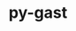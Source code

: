 ---
title: "py-gast"
layout: cache
categories: [package, develop-2024-05-12]
meta: {"versions": ["0.5.4"], "compilers": ["apple-clang@=15.0.0", "gcc@=11.1.0", "gcc@=11.4.0", "gcc@=12.3.0", "gcc@=9.4.0", "oneapi@=2024.0.0"], "oss": ["ubuntu20.04", "ubuntu22.04", "ventura"], "platforms": ["darwin", "linux"], "targets": ["aarch64", "neoverse_v1", "neoverse_v2", "ppc64le", "x86_64_v3"], "stacks": ["data-vis-sdk", "e4s", "e4s-neoverse-v2", "e4s-neoverse_v1", "e4s-oneapi", "e4s-power", "ml-darwin-aarch64-mps", "ml-linux-x86_64-cpu", "ml-linux-x86_64-cuda", "root", "tutorial"], "num_specs": 16, "num_specs_by_stack": {"ml-darwin-aarch64-mps": 2, "root": 16, "e4s-power": 1, "data-vis-sdk": 1, "e4s-neoverse_v1": 2, "e4s-neoverse-v2": 2, "e4s": 3, "ml-linux-x86_64-cpu": 3, "ml-linux-x86_64-cuda": 3, "tutorial": 1, "e4s-oneapi": 1}}
spec_details: [{"hash": "oa6d4lwe7gskoelzkzbiz26zsvud2uav", "compiler": "apple-clang@=15.0.0", "versions": ["0.5.4"], "os": "ventura", "platform": "darwin", "target": "aarch64", "variants": ["build_system=python_pip"], "stacks": ["ml-darwin-aarch64-mps", "root"], "size": "-", "tarball": "https://binaries.spack.io/releases/develop-2024-05-12/build_cache/darwin-ventura-aarch64/apple-clang-15.0.0/py-gast-0.5.4/darwin-ventura-aarch64-apple-clang-15.0.0-py-gast-0.5.4-oa6d4lwe7gskoelzkzbiz26zsvud2uav.spack"}, {"hash": "r2culkdmfe77pd7eimm2jdwivytxnfpj", "compiler": "apple-clang@=15.0.0", "versions": ["0.5.4"], "os": "ventura", "platform": "darwin", "target": "aarch64", "variants": ["build_system=python_pip"], "stacks": ["ml-darwin-aarch64-mps", "root"], "size": "-", "tarball": "https://binaries.spack.io/releases/develop-2024-05-12/build_cache/darwin-ventura-aarch64/apple-clang-15.0.0/py-gast-0.5.4/darwin-ventura-aarch64-apple-clang-15.0.0-py-gast-0.5.4-r2culkdmfe77pd7eimm2jdwivytxnfpj.spack"}, {"hash": "tjsywfc2u5kc4yheiaamdnucolqqfsxj", "compiler": "gcc@=9.4.0", "versions": ["0.5.4"], "os": "ubuntu20.04", "platform": "linux", "target": "ppc64le", "variants": ["build_system=python_pip"], "stacks": ["root", "e4s-power"], "size": "-", "tarball": "https://binaries.spack.io/releases/develop-2024-05-12/build_cache/linux-ubuntu20.04-ppc64le/gcc-9.4.0/py-gast-0.5.4/linux-ubuntu20.04-ppc64le-gcc-9.4.0-py-gast-0.5.4-tjsywfc2u5kc4yheiaamdnucolqqfsxj.spack"}, {"hash": "oiiqurmnax3dx2sphvfxagbtncwrhlj3", "compiler": "gcc@=11.1.0", "versions": ["0.5.4"], "os": "ubuntu20.04", "platform": "linux", "target": "x86_64_v3", "variants": ["build_system=python_pip"], "stacks": ["data-vis-sdk", "root"], "size": "-", "tarball": "https://binaries.spack.io/releases/develop-2024-05-12/build_cache/linux-ubuntu20.04-x86_64_v3/gcc-11.1.0/py-gast-0.5.4/linux-ubuntu20.04-x86_64_v3-gcc-11.1.0-py-gast-0.5.4-oiiqurmnax3dx2sphvfxagbtncwrhlj3.spack"}, {"hash": "arobgczc5kx3ag65dg24m5tr6np7hmd3", "compiler": "gcc@=11.4.0", "versions": ["0.5.4"], "os": "ubuntu22.04", "platform": "linux", "target": "neoverse_v1", "variants": ["build_system=python_pip"], "stacks": ["e4s-neoverse_v1", "root"], "size": "-", "tarball": "https://binaries.spack.io/releases/develop-2024-05-12/build_cache/linux-ubuntu22.04-neoverse_v1/gcc-11.4.0/py-gast-0.5.4/linux-ubuntu22.04-neoverse_v1-gcc-11.4.0-py-gast-0.5.4-arobgczc5kx3ag65dg24m5tr6np7hmd3.spack"}, {"hash": "lburb7vra2xiwtafdwo4jixyh7xdeqxi", "compiler": "gcc@=11.4.0", "versions": ["0.5.4"], "os": "ubuntu22.04", "platform": "linux", "target": "neoverse_v1", "variants": ["build_system=python_pip"], "stacks": ["e4s-neoverse_v1", "root"], "size": "-", "tarball": "https://binaries.spack.io/releases/develop-2024-05-12/build_cache/linux-ubuntu22.04-neoverse_v1/gcc-11.4.0/py-gast-0.5.4/linux-ubuntu22.04-neoverse_v1-gcc-11.4.0-py-gast-0.5.4-lburb7vra2xiwtafdwo4jixyh7xdeqxi.spack"}, {"hash": "pzf7wquyvp5nx6ymxndcdxi3673l5lgc", "compiler": "gcc@=11.4.0", "versions": ["0.5.4"], "os": "ubuntu22.04", "platform": "linux", "target": "neoverse_v2", "variants": ["build_system=python_pip"], "stacks": ["e4s-neoverse-v2", "root"], "size": "-", "tarball": "https://binaries.spack.io/releases/develop-2024-05-12/build_cache/linux-ubuntu22.04-neoverse_v2/gcc-11.4.0/py-gast-0.5.4/linux-ubuntu22.04-neoverse_v2-gcc-11.4.0-py-gast-0.5.4-pzf7wquyvp5nx6ymxndcdxi3673l5lgc.spack"}, {"hash": "mdnl7k2mfqeqasrtzgh2pk2564x4dhaq", "compiler": "gcc@=11.4.0", "versions": ["0.5.4"], "os": "ubuntu22.04", "platform": "linux", "target": "neoverse_v2", "variants": ["build_system=python_pip"], "stacks": ["e4s-neoverse-v2", "root"], "size": "-", "tarball": "https://binaries.spack.io/releases/develop-2024-05-12/build_cache/linux-ubuntu22.04-neoverse_v2/gcc-11.4.0/py-gast-0.5.4/linux-ubuntu22.04-neoverse_v2-gcc-11.4.0-py-gast-0.5.4-mdnl7k2mfqeqasrtzgh2pk2564x4dhaq.spack"}, {"hash": "c25h27hwnhoncsk3yussakociunvinox", "compiler": "gcc@=11.4.0", "versions": ["0.5.4"], "os": "ubuntu22.04", "platform": "linux", "target": "x86_64_v3", "variants": ["build_system=python_pip"], "stacks": ["root", "e4s"], "size": "-", "tarball": "https://binaries.spack.io/releases/develop-2024-05-12/build_cache/linux-ubuntu22.04-x86_64_v3/gcc-11.4.0/py-gast-0.5.4/linux-ubuntu22.04-x86_64_v3-gcc-11.4.0-py-gast-0.5.4-c25h27hwnhoncsk3yussakociunvinox.spack"}, {"hash": "pmefni4gfe4uyavdvqb5h5axi4yvbpdp", "compiler": "gcc@=11.4.0", "versions": ["0.5.4"], "os": "ubuntu22.04", "platform": "linux", "target": "x86_64_v3", "variants": ["build_system=python_pip"], "stacks": ["ml-linux-x86_64-cpu", "ml-linux-x86_64-cuda", "root"], "size": "-", "tarball": "https://binaries.spack.io/releases/develop-2024-05-12/build_cache/linux-ubuntu22.04-x86_64_v3/gcc-11.4.0/py-gast-0.5.4/linux-ubuntu22.04-x86_64_v3-gcc-11.4.0-py-gast-0.5.4-pmefni4gfe4uyavdvqb5h5axi4yvbpdp.spack"}, {"hash": "jn43v6vdjgjj2kc5f7tnk3rda74hac55", "compiler": "gcc@=11.4.0", "versions": ["0.5.4"], "os": "ubuntu22.04", "platform": "linux", "target": "x86_64_v3", "variants": ["build_system=python_pip"], "stacks": ["ml-linux-x86_64-cpu", "ml-linux-x86_64-cuda", "root"], "size": "-", "tarball": "https://binaries.spack.io/releases/develop-2024-05-12/build_cache/linux-ubuntu22.04-x86_64_v3/gcc-11.4.0/py-gast-0.5.4/linux-ubuntu22.04-x86_64_v3-gcc-11.4.0-py-gast-0.5.4-jn43v6vdjgjj2kc5f7tnk3rda74hac55.spack"}, {"hash": "vmyti5en5wdiburoap4psrhztcdwa7qu", "compiler": "gcc@=11.4.0", "versions": ["0.5.4"], "os": "ubuntu22.04", "platform": "linux", "target": "x86_64_v3", "variants": ["build_system=python_pip"], "stacks": ["ml-linux-x86_64-cpu", "ml-linux-x86_64-cuda", "root"], "size": "-", "tarball": "https://binaries.spack.io/releases/develop-2024-05-12/build_cache/linux-ubuntu22.04-x86_64_v3/gcc-11.4.0/py-gast-0.5.4/linux-ubuntu22.04-x86_64_v3-gcc-11.4.0-py-gast-0.5.4-vmyti5en5wdiburoap4psrhztcdwa7qu.spack"}, {"hash": "bpzlb34g4fgc3wydzjgzmfab5kye7wqc", "compiler": "gcc@=11.4.0", "versions": ["0.5.4"], "os": "ubuntu22.04", "platform": "linux", "target": "x86_64_v3", "variants": ["build_system=python_pip"], "stacks": ["root", "e4s"], "size": "-", "tarball": "https://binaries.spack.io/releases/develop-2024-05-12/build_cache/linux-ubuntu22.04-x86_64_v3/gcc-11.4.0/py-gast-0.5.4/linux-ubuntu22.04-x86_64_v3-gcc-11.4.0-py-gast-0.5.4-bpzlb34g4fgc3wydzjgzmfab5kye7wqc.spack"}, {"hash": "7f7zj65pquu4orxdtr777ivfjbpvenjd", "compiler": "gcc@=11.4.0", "versions": ["0.5.4"], "os": "ubuntu22.04", "platform": "linux", "target": "x86_64_v3", "variants": ["build_system=python_pip"], "stacks": ["root", "e4s"], "size": "-", "tarball": "https://binaries.spack.io/releases/develop-2024-05-12/build_cache/linux-ubuntu22.04-x86_64_v3/gcc-11.4.0/py-gast-0.5.4/linux-ubuntu22.04-x86_64_v3-gcc-11.4.0-py-gast-0.5.4-7f7zj65pquu4orxdtr777ivfjbpvenjd.spack"}, {"hash": "r5bsu7sacgoyp4grioygzd5w2zgec3br", "compiler": "gcc@=12.3.0", "versions": ["0.5.4"], "os": "ubuntu22.04", "platform": "linux", "target": "x86_64_v3", "variants": ["build_system=python_pip"], "stacks": ["tutorial", "root"], "size": "-", "tarball": "https://binaries.spack.io/releases/develop-2024-05-12/build_cache/linux-ubuntu22.04-x86_64_v3/gcc-12.3.0/py-gast-0.5.4/linux-ubuntu22.04-x86_64_v3-gcc-12.3.0-py-gast-0.5.4-r5bsu7sacgoyp4grioygzd5w2zgec3br.spack"}, {"hash": "5dbwrmdacdc52il4lyl5jw3haaiouviy", "compiler": "oneapi@=2024.0.0", "versions": ["0.5.4"], "os": "ubuntu22.04", "platform": "linux", "target": "x86_64_v3", "variants": ["build_system=python_pip"], "stacks": ["e4s-oneapi", "root"], "size": "-", "tarball": "https://binaries.spack.io/releases/develop-2024-05-12/build_cache/linux-ubuntu22.04-x86_64_v3/oneapi-2024.0.0/py-gast-0.5.4/linux-ubuntu22.04-x86_64_v3-oneapi-2024.0.0-py-gast-0.5.4-5dbwrmdacdc52il4lyl5jw3haaiouviy.spack"}]
---